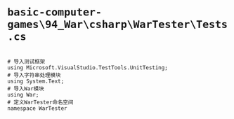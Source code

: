 # `basic-computer-games\94_War\csharp\WarTester\Tests.cs`

```

# 导入测试框架
using Microsoft.VisualStudio.TestTools.UnitTesting;
# 导入字符串处理模块
using System.Text;
# 导入War模块
using War;
# 定义WarTester命名空间
namespace WarTester

```